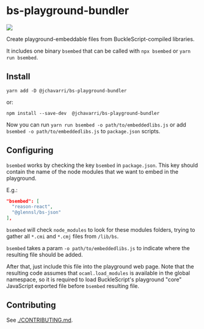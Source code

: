 # bs-playground-bundler

![](https://github.com/jchavarri/bs-playground-bundler/workflows/bsembed%20pipeline/badge.svg)

Create playground-embeddable files from BuckleScript-compiled libraries.

It includes one binary `bsembed` that can be called with `npx bsembed` or
`yarn run bsembed`.

## Install

```
yarn add -D @jchavarri/bs-playground-bundler
```

or: 

```
npm install --save-dev  @jchavarri/bs-playground-bundler
```

Now you can run `yarn run bsembed -o path/to/embeddedlibs.js` or add
`bsembed -o path/to/embeddedlibs.js` to `package.json` scripts.

## Configuring

`bsembed` works by checking the key `bsembed` in `package.json`. This key should
contain the name of the node modules that we want to embed in the playground.

E.g.:

```json
"bsembed": [
  "reason-react",
  "@glennsl/bs-json"
],
```

`bsembed` will check `node_modules` to look for these modules folders, trying to
gather all `*.cmi` and `*.cmj` files from `/lib/bs`.

`bsembed` takes a param `-o path/to/embeddedlibs.js` to indicate where the
resulting file should be added.

After that, just include this file into the playground web page. Note that the
resulting code assumes that `ocaml.load_modules` is available in the global
namespace, so it is required to load BuckleScript's playground "core" JavaScript
exported file before `bsembed` resulting file.

## Contributing

See [./CONTRIBUTING.md](CONTRIBUTING.md).
